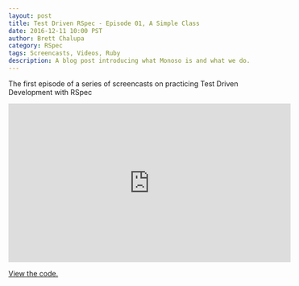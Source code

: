 ```yaml
---
layout: post
title: Test Driven RSpec - Episode 01, A Simple Class
date: 2016-12-11 10:00 PST
author: Brett Chalupa
category: RSpec
tags: Screencasts, Videos, Ruby
description: A blog post introducing what Monoso is and what we do.
---
```


The first episode of a series of screencasts on practicing Test Driven
Development with RSpec 

<iframe width="560" height="315" src="https://www.youtube-nocookie.com/embed/K6RPMhcRICE?rel=0" frameborder="0" allowfullscreen></iframe>

[View the code.](https://github.com/monoso/test-driven-rspec/tree/master/episode-01)
